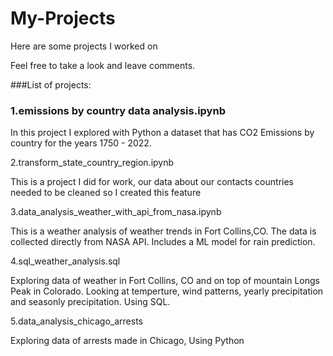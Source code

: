 # My-Projects
Here are some projects I worked on

Feel free to take a look and leave comments.

###List of projects:

### 1.emissions by country data analysis.ipynb

In this project I explored with Python a dataset that has CO2 Emissions by country for the years 1750 - 2022.


2.transform_state_country_region.ipynb

This is a project I did for work, our data about our contacts countries needed to be cleaned so I created this feature

3.data_analysis_weather_with_api_from_nasa.ipynb

This is a weather analysis of weather trends in Fort Collins,CO. The data is collected directly from NASA API. Includes a ML model for rain prediction.


4.sql_weather_analysis.sql

Exploring data of weather in Fort Collins, CO and on top of mountain Longs Peak in Colorado. Looking at temperture, wind patterns, yearly precipitation and seasonly precipitation.
Using SQL.


5.data_analysis_chicago_arrests

Exploring data of arrests made in Chicago, Using Python


